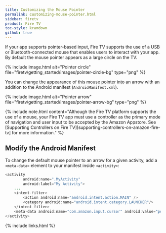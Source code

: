```yaml
---
title: Customizing the Mouse Pointer
permalink: customizing-mouse-pointer.html
sidebar: firetv
product: Fire TV
toc-style: kramdown
github: true
---
```


If your app supports pointer-based input, Fire TV supports the use of a USB or Bluetooth-connected mouse that enables users to interact with your app. By default the mouse pointer appears as a large circle on the TV.

{% include image.html alt="Pointer circle" file="firetv/getting_started/images/pointer-circle-bg" type="png" %}

You can change the appearance of this mouse pointer into an arrow with an addition to the Android manifest (`AndroidManifest.xml`).

{% include image.html alt="Pointer arrow" file="firetv/getting_started/images/pointer-arrow-bg" type="png" %}

{% include note.html content="Although the Fire TV platform supports the use of a mouse, your Fire TV app must use a controller as the primary mode of navigation and user input to be accepted by the Amazon Appstore. See [Supporting Controllers on Fire TV][supporting-controllers-on-amazon-fire-tv] for more information." %}

## Modify the Android Manifest

To change the default mouse pointer to an arrow for a given activity, add a `<meta-data>` element to your manifest inside `<activity>`:

```java
<activity
        android:name=".MyActivity"
        android:label="My Activity">
    ...
    <intent-filter>
        <action android:name="android.intent.action.MAIN" />
        <category android:name="android.intent.category.LAUNCHER"/>
    </intent-filter>
    <meta-data android:name="com.amazon.input.cursor" android:value="pointer"/>
</activity>
```

{% include links.html %}
